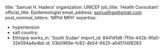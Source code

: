 title: 'Samuel H. Hadera'
organization: UNICEF
job_title: 'Health Consultant'
official_title: Epidemiologist
email_address: samuelhgs@gmail.com
post_nominal_letters: 'MPhil MPH'
expertise:
  - hypertension
  - salt
country:
  - Ethiopia
works_in: 'South Sudan'
import_id: 8441d1d6-7f0e-442b-9fa0-32e594a4e4bb
id: 03b0969e-fc82-4b54-9425-a545114f8283
